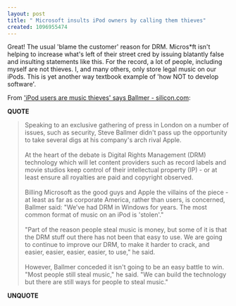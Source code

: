 ```yaml
---
layout: post
title: " Microsoft insults iPod owners by calling them thieves"
created: 1096955474
---
```

<p>
Great! The usual 'blame the customer' reason for DRM.  Micros*ft isn't helping to increase what's  left of their street cred by issuing blatantly false and insulting  statements like this.  For the record, a lot of people, including myself are not thieves.  I, and many others, only store legal music on our iPods.  This is yet another way textbook example of 'how NOT to develop software'.
</p><p>
From <a href="http://management.silicon.com/itpro/0,39024675,39124642,00.htm">'iPod users are music thieves' says Ballmer - silicon.com</a>:
</p><p>
<strong>QUOTE</strong>
</p><blockquote>
Speaking to an exclusive gathering of press in London on a number of issues, such as security, Steve Ballmer didn't pass up the opportunity to take several digs at his company's arch rival Apple.
<br />
<br />At the heart of the debate is Digital Rights Management (DRM) technology which will let content providers such as record labels and movie studios keep control of their intellectual property (IP) - or at least ensure all royalties are paid and copyright observed.
<br />
<br />Billing Microsoft as the good guys and Apple the villains of the piece - at least as far as corporate America, rather than users, is concerned, Ballmer said: "We&#8217;ve had DRM in Windows for years. The most common format of music on an iPod is 'stolen'."
<br />
<br />"Part of the reason people steal music is money, but some of it is that the DRM stuff out there has not been that easy to use. We are going to continue to improve our DRM, to make it harder to crack, and easier, easier, easier, easier, to use," he said.
<br />
<br />However, Ballmer conceded it isn't going to be an easy battle to win. "Most people still steal music," he said. "We can build the technology but there are still ways for people to steal music."
</blockquote><p>
<strong>UNQUOTE</strong>
</p>

